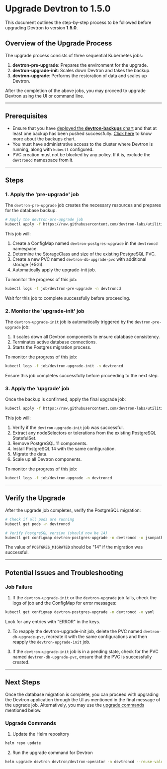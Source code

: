 # Upgrade Devtron to 1.5.0

This document outlines the step-by-step process to be followed before upgrading Devtron to version **1.5.0**.

## Overview of the Upgrade Process

The upgrade process consists of three sequential Kubernetes jobs:

1. **devtron-pre-upgrade**: Prepares the environment for the upgrade.
2. **devtron-upgrade-init**: Scales down Devtron and takes the backup.
3. **devtron-upgrade**: Performs the restoration of data and scales up Devtron.

After the completion of the above jobs, you may proceed to upgrade Devtron using the UI or command line.

---

## Prerequisites

* Ensure that you have [deployed the **devtron-backups** chart](../install/devtron-backup.md) and that at least one backup has been pushed successfully. [Click here](https://github.com/devtron-labs/charts/blob/main/charts/devtron-backups/README.md) to know more about the backups chart.
* You must have administrative access to the cluster where Devtron is running, along with `kubectl` configured.
* PVC creation must not be blocked by any policy. If it is, exclude the `devtroncd` namespace from it.

---

## Steps

### 1. Apply the 'pre-upgrade' job

The `devtron-pre-upgrade` job creates the necessary resources and prepares for the database backup.

```bash
# Apply the devtron-pre-upgrade job
kubectl apply -f https://raw.githubusercontent.com/devtron-labs/utilities/refs/heads/main/scripts/postgres-upgrade/devtron-pre-upgrade.yaml
```

This job will:
1. Create a ConfigMap named `devtron-postgres-upgrade` in the `devtroncd` namespace.
2. Determine the StorageClass and size of the existing PostgreSQL PVC.
3. Create a new PVC named `devtron-db-upgrade-pvc` with additional storage (+5Gi).
4. Automatically apply the upgrade-init job.

To monitor the progress of this job:

```bash
kubectl logs -f job/devtron-pre-upgrade -n devtroncd
```

Wait for this job to complete successfully before proceeding.


### 2. Monitor the 'upgrade-init' job

The `devtron-upgrade-init` job is automatically triggered by the `devtron-pre-upgrade` job:
1. It scales down all Devtron components to ensure database consistency.
2. Terminates active database connections.
3. Starts the Postgres migration process.

To monitor the progress of this job:

```bash
kubectl logs -f job/devtron-upgrade-init -n devtroncd
```

Ensure this job completes successfully before proceeding to the next step.


### 3. Apply the 'upgrade' job

Once the backup is confirmed, apply the final upgrade job:

```bash
kubectl apply -f https://raw.githubusercontent.com/devtron-labs/utilities/refs/heads/main/scripts/postgres-upgrade/devtron-upgrade.yaml
```

This job will:
1. Verify if the `devtron-upgrade-init` job was successful.
2. Extract any nodeSelectors or tolerations from the existing PostgreSQL StatefulSet.
3. Remove PostgreSQL 11 components.
4. Install PostgreSQL 14 with the same configuration.
5. Migrate the data.
6. Scale up all Devtron components.

To monitor the progress of this job:

```bash
kubectl logs -f job/devtron-upgrade -n devtroncd
```

---

## Verify the Upgrade

After the upgrade job completes, verify the PostgreSQL migration:

```bash
# Check if all pods are running
kubectl get pods -n devtroncd

# Verify PostgreSQL version (should now be 14)
kubectl get configmap devtron-postgres-upgrade -n devtroncd -o jsonpath="{.data.POSTGRES_MIGRATED}"
```

The value of `POSTGRES_MIGRATED` should be "14" if the migration was successful.

---

## Potential Issues and Troubleshooting

### Job Failure

1. If the `devtron-upgrade-init` or the `devtron-upgrade` job fails, check the logs of job and the ConfigMap for error messages:

```bash
kubectl get configmap devtron-postgres-upgrade -n devtroncd -o yaml
```

Look for any entries with "ERROR" in the keys.

2. To reapply the devtron-upgrade-init job, delete the PVC named `devtron-db-upgrade-pvc`, recreate it with the same configurations and then reapply the `devtron-upgrade-init` job.

3. If the `devtron-upgrade-init` job is in a pending state, check for the PVC named `devtron-db-upgrade-pvc`, ensure that the PVC is successfully created.

---

## Next Steps

Once the database migration is complete, you can proceed with upgrading the Devtron application through the UI as mentioned in the final message of the upgrade job. Alternatively, you may use the [upgrade commands](#upgrade-commands) mentioned below.

### Upgrade Commands

1. Update the Helm repository

```bash
helm repo update
```

2. Run the upgrade command for Devtron

```bash
helm upgrade devtron devtron/devtron-operator -n devtroncd --reuse-values -f https://raw.githubusercontent.com/devtron-labs/devtron/refs/tags/v1.5.1/charts/devtron/devtron-bom.yaml --version 0.22.93
```
